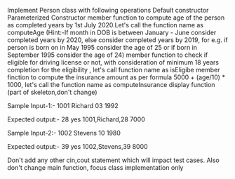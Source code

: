 Implement Person class with following operations
    Default constructor
    Parameterized Constructor
    member function to compute age of the person as completed years by 1st July 2020.Let's call the function name as computeAge (Hint:-If month in DOB is between January - June consider completed years by 2020, else consider completed years by 2019, for e.g. if person is born on in May 1995 consider the age of 25 or if born in September 1995 consider the age of 24)
    member function to check if eligible for driving license or not, with consideration of minimum 18 years completion for the eligibility , let's call function name as isEligibe
    member finction to compute the insurance amount as per formula 5000 + (age/10) * 1000, let's call the function name as computeInsurance
    display function (part of skeleton,don't change)

Sample Input-1:-
1001
Richard
03 1992

Expected output:-
28
yes
1001,Richard,28
7000


Sample Input-2:-
1002
Stevens
10 1980


Expected output:-
39
yes
1002,Stevens,39
8000


Don't add any other cin,cout statement which will impact test cases. Also don't change main function, focus class implementation only
